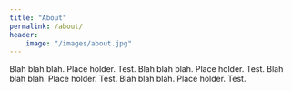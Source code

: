 ```yaml
---
title: "About"
permalink: /about/
header:
    image: "/images/about.jpg"
---
```


Blah blah blah. Place holder. Test. Blah blah blah. Place holder. Test. Blah blah blah. Place holder. Test. Blah blah blah. Place holder. Test.